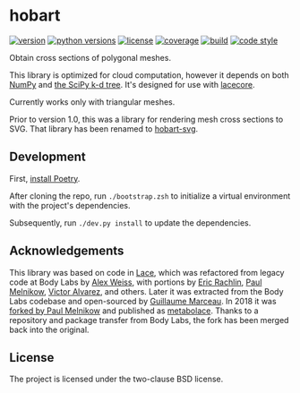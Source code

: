 # hobart

[![version](https://img.shields.io/pypi/v/hobart?style=flat-square)][pypi]
[![python versions](https://img.shields.io/pypi/pyversions/hobart?style=flat-square)][pypi]
[![license](https://img.shields.io/pypi/l/hobart?style=flat-square)][pypi]
[![coverage](https://img.shields.io/badge/coverage-100%25-brightgreen?style=flat-square)][coverage]
[![build](https://img.shields.io/circleci/project/github/lace/hobart/master?style=flat-square)][build]
[![code style](https://img.shields.io/badge/code%20style-black-black?style=flat-square)][black]

Obtain cross sections of polygonal meshes.

This library is optimized for cloud computation, however it depends on both
[NumPy][] and [the SciPy k-d tree][ckdtree]. It's designed for use with
[lacecore][].

Currently works only with triangular meshes.

Prior to version 1.0, this was a library for rendering mesh cross sections to
SVG. That library has been renamed to [hobart-svg][].

[pypi]: https://pypi.org/project/hobart/
[coverage]: https://github.com/lace/hobart/blob/master/.coveragerc#L2
[build]: https://circleci.com/gh/lace/hobart/tree/master
[docs build]: https://hobart.readthedocs.io/en/latest/
[black]: https://black.readthedocs.io/en/stable/
[trimesh]: https://trimsh.org/
[numpy]: https://numpy.org/
[ckdtree]: https://docs.scipy.org/doc/scipy/reference/generated/scipy.spatial.cKDTree.html
[lacecore]: https://github.com/lace/lacecore
[hobart-svg]: https://github.com/lace/hobart-svg


## Development

First, [install Poetry][].

After cloning the repo, run `./bootstrap.zsh` to initialize a virtual
environment with the project's dependencies.

Subsequently, run `./dev.py install` to update the dependencies.

[install poetry]: https://python-poetry.org/docs/#installatio


## Acknowledgements

This library was based on code in [Lace][], which was refactored from legacy
code at Body Labs by [Alex Weiss][], with portions by [Eric Rachlin][],
[Paul Melnikow][], [Victor Alvarez][], and others. Later it was extracted
from the Body Labs codebase and open-sourced by [Guillaume Marceau][]. In
2018 it was [forked by Paul Melnikow][fork] and published as
[metabolace][fork pypi]. Thanks to a repository and package transfer from
Body Labs, the fork has been merged back into the original.

[lace]: http://github.com/lace/lace
[paul melnikow]: https://github.com/paulmelnikow
[jake beard]: https://github.com/jbeard4
[alex weiss]: https://github.com/algrs
[eric rachlin]: https://github.com/eerac
[victor alvarez]: https://github.com/yangmillstheory
[guillaume marceau]: https://github.com/gmarceau
[fork]: https://github.com/metabolize/lace
[fork pypi]: https://pypi.org/project/metabolace/

## License

The project is licensed under the two-clause BSD license.
